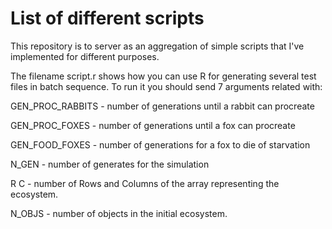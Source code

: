 # List of different scripts
This repository is to server as an aggregation of simple scripts that I've implemented for different purposes.

The filename script.r shows how you can use R for generating several test files in batch sequence. To run it you should send 7 arguments related with:

GEN_PROC_RABBITS - number of generations until a rabbit can procreate

GEN_PROC_FOXES - number of generations until a fox can procreate

GEN_FOOD_FOXES - number of generations for a fox to die of starvation

N_GEN - number of generates for the simulation

R C - number of Rows and Columns of the array representing the ecosystem.

N_OBJS - number of objects in the initial ecosystem.


